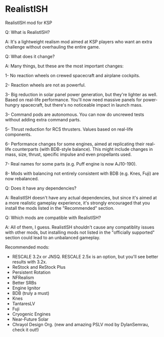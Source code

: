 # RealistISH

RealistISH mod for KSP

Q: What is RealistISH?

A: It's a lightweight realism mod aimed at KSP players who want an extra challenge without overhauling the entire game.

Q: What does it change?

A: Many things, but these are the most important changes:

1- No reaction wheels on crewed spacecraft and airplane cockpits.

2- Reaction wheels are not as powerful.

3- Big reduction in solar panel power generation, but they're lighter as well. Based on real-life performance. You'll now need massive panels for power-hungry spacecraft, but there's no noticeable impact in launch mass.

3- Command pods are autonomous. You can now do uncrewed tests without adding extra command parts.

5- Thrust reduction for RCS thrusters. Values based on real-life components.

6- Performance changes for some engines, aimed at replicating their real-life counterparts (with BDB-style balance). This might include changes in mass, size, thrust, specific impulse and even propellants used.

7- Real names for some parts (e.g. Puff engine is now AJ10-190).

8- Mods with balancing not entirely consistent with BDB (e.g. Knes, Fuji) are now rebalanced.

Q: Does it have any dependencies?

A: RealistISH doesn't have any actual dependencies, but since it's aimed at a more realistic gameplay experience, it's strongly encouraged that you install the mods listed in the "Recommended" section.

Q: Which mods are compatible with RealistISH?

A: All of them, I guess. RealistISH shouldn't cause any compatiblity issues with other mods, but installing mods not listed in the "officially supported" section could lead to an unbalanced gameplay.

Recommended mods:

- RESCALE 3.2x or JNSQ. RESCALE 2.5x is an option, but you'll see better results with 3.2x.
- ReStock and ReStock Plus
- Persistent Rotation
- NFRealism
- Better SRBs
- Engine Ignitor
- BDB (truly a must)
- Knes
- TantaresLV
- Fuji
- Cryogenic Engines
- Near-Future Solar
- Chrayol Design Org. (new and amazing PSLV mod by DylanSemrau, check it out!)

